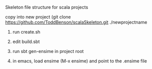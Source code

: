 Skeleton file structure for scala projects

copy into new project (git clone https://github.com/ToddBenson/scalaSkeleton.git ./newprojectname

1) run create.sh

2) edit build.sbt

3) run sbt gen-ensime in project root

4) in emacs, load ensime (M-x ensime) and point to the .ensime file
